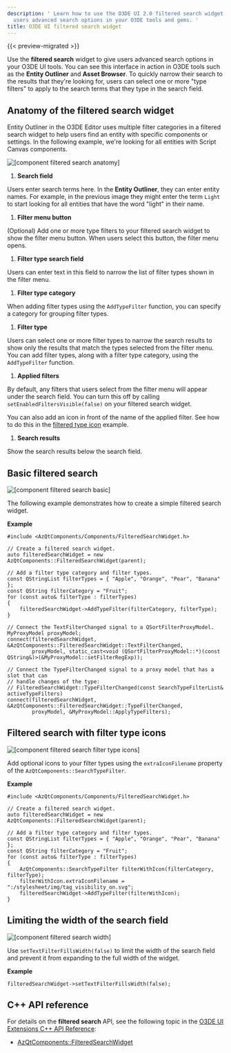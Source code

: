 ```yaml
---
description: ' Learn how to use the O3DE UI 2.0 filtered search widget to give
  users advanced search options in your O3DE tools and gems. '
title: O3DE UI filtered search widget
---
```


{{< preview-migrated >}}

Use the **filtered search** widget to give users advanced search options in your O3DE UI tools\. You can see this interface in action in O3DE tools such as the **Entity Outliner** and **Asset Browser**\. To quickly narrow their search to the results that they're looking for, users can select one or more "type filters" to apply to the search terms that they type in the search field\.

## Anatomy of the filtered search widget<a name="filtered-search-anatomy"></a>

Entity Outliner in the O3DE Editor uses multiple filter categories in a filtered search widget to help users find an entity with specific components or settings\. In the following example, we're looking for all entities with Script Canvas components\.

![\[component filtered search anatomy\]](/images/tools-ui/component-filtered-search-anatomy.png)

1.  **Search field**

   Users enter search terms here\. In the **Entity Outliner**, they can enter entity names\. For example, in the previous image they might enter the term `Light` to start looking for all entities that have the word "light" in their name\.

1.  **Filter menu button**

   \(Optional\) Add one or more type filters to your filtered search widget to show the filter menu button\. When users select this button, the filter menu opens\.

1.  **Filter type search field**

   Users can enter text in this field to narrow the list of filter types shown in the filter menu\.

1.  **Filter type category**

   When adding filter types using the `AddTypeFilter` function, you can specify a category for grouping filter types\.

1.  **Filter type**

   Users can select one or more filter types to narrow the search results to show only the results that match the types selected from the filter menu\. You can add filter types, along with a filter type category, using the `AddTypeFilter` function\.

1.  **Applied filters**

   By default, any filters that users select from the filter menu will appear under the search field\. You can turn this off by calling `setEnabledFiltersVisible(false)` on your filtered search widget\.

   You can also add an icon in front of the name of the applied filter\. See how to do this in the [filtered type icon](#filtered-search-with-filter-type-icons) example\.

1.  **Search results**

   Show the search results below the search field\.

## Basic filtered search<a name="filtered-search-basic"></a>

![\[component filtered search basic\]](/images/tools-ui/component-filtered-search-basic.png)

The following example demonstrates how to create a simple filtered search widget\.

 **Example**

```
#include <AzQtComponents/Components/FilteredSearchWidget.h>

// Create a filtered search widget.
auto filteredSearchWidget = new AzQtComponents::FilteredSearchWidget(parent);

// Add a filter type category and filter types.
const QStringList filterTypes = { "Apple", "Orange", "Pear", "Banana" };
const QString filterCategory = "Fruit";
for (const auto& filterType : filterTypes)
{
    filteredSearchWidget->AddTypeFilter(filterCategory, filterType);
}

// Connect the TextFilterChanged signal to a QSortFilterProxyModel.
MyProxyModel proxyModel;
connect(filteredSearchWidget, &AzQtComponents::FilteredSearchWidget::TextFilterChanged,
        proxyModel, static_cast<void (QSortFilterProxyModel::*)(const QString&)>(&MyProxyModel::setFilterRegExp));

// Connect the TypeFilterChanged signal to a proxy model that has a slot that can
// handle changes of the type:
// FilteredSearchWidget::TypeFilterChanged(const SearchTypeFilterList& activeTypeFilters)
connect(filteredSearchWidget, &AzQtComponents::FilteredSearchWidget::TypeFilterChanged,
        proxyModel, &MyProxyModel::ApplyTypeFilters);
```

## Filtered search with filter type icons

![\[component filtered search filter type icons\]](/images/tools-ui/component-filtered-search-filter-type-icons.png)

Add optional icons to your filter types using the `extraIconFilename` property of the `AzQtComponents::SearchTypeFilter`\.

 **Example**

```
#include <AzQtComponents/Components/FilteredSearchWidget.h>

// Create a filtered search widget.
auto filteredSearchWidget = new AzQtComponents::FilteredSearchWidget(parent);

// Add a filter type category and filter types.
const QStringList filterTypes = { "Apple", "Orange", "Pear", "Banana" };
const QString filterCategory = "Fruit";
for (const auto& filterType : filterTypes)
{
    AzQtComponents::SearchTypeFilter filterWithIcon(filterCategory, filterType);
    filterWithIcon.extraIconFilename = ":/stylesheet/img/tag_visibility_on.svg";
    filteredSearchWidget->AddTypeFilter(filterWithIcon);
}
```

## Limiting the width of the search field<a name="filtered-search-width"></a>

![\[component filtered search width\]](/images/tools-ui/component-filtered-search-width.png)

Use `setTextFilterFillsWidth(false)` to limit the width of the search field and prevent it from expanding to the full width of the widget\.

 **Example**

```
filteredSearchWidget->setTextFilterFillsWidth(false);
```

## C\+\+ API reference<a name="filtered-search-api-ref"></a>

For details on the **filtered search** API, see the following topic in the [O3DE UI Extensions C\+\+ API Reference](/docs/api/frameworks/azqtcomponents/namespace_az_qt_components.html):
+  [AzQtComponents::FilteredSearchWidget](/docs/api/frameworks/azqtcomponents/class_az_qt_components_1_1_filtered_search_widget.html)
